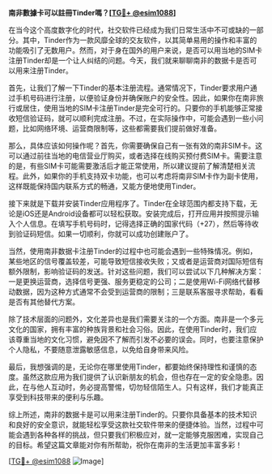 **南非數據卡可以註冊Tinder嗎？[[TG💪+ @esim1088](https://t.me/s/esim1088)]**

在当今这个高度数字化的时代，社交软件已经成为我们日常生活中不可或缺的一部分。其中，Tinder作为一款风靡全球的交友软件，以其简单易用的操作和丰富的功能吸引了无数用户。然而，对于身在国外的用户来说，是否可以用当地的SIM卡注册Tinder却是一个让人纠结的问题。今天，我们就来聊聊南非的数据卡是否可以用来注册Tinder。

首先，让我们了解一下Tinder的基本注册流程。通常情况下，Tinder要求用户通过手机号码进行注册，以便验证身份并确保账户的安全性。因此，如果你在南非旅行或居住，使用当地的SIM卡注册Tinder是完全可行的。只要你的手机能够正常接收短信验证码，就可以顺利完成注册。不过，在实际操作中，可能会遇到一些小问题，比如网络环境、运营商限制等，这些都需要我们提前做好准备。

那么，具体应该如何操作呢？首先，你需要确保自己有一张有效的南非SIM卡。这可以通过前往当地的电信营业厅购买，或者选择在线购买预付费SIM卡。需要注意的是，有些SIM卡可能需要激活后才能正常使用，所以建议提前了解清楚相关流程。此外，如果你的手机支持双卡功能，也可以考虑将南非SIM卡作为副卡使用，这样既能保持国内联系方式的畅通，又能方便地使用Tinder。

接下来就是下载并安装Tinder应用程序了。Tinder在全球范围内都支持下载，无论是iOS还是Android设备都可以轻松获取。安装完成后，打开应用并按照提示输入个人信息。在填写手机号码时，记得选择正确的国家代码（+27），然后等待收到验证码短信。如果一切顺利，你就可以成功创建账户了。

当然，使用南非数据卡注册Tinder的过程中也可能会遇到一些特殊情况。例如，某些地区的信号覆盖较差，可能导致短信接收失败；又或者是运营商对国际短信有额外限制，影响验证码的发送。针对这些问题，我们可以尝试以下几种解决方案：一是更换运营商，选择信号更强、服务更稳定的公司；二是使用Wi-Fi网络代替移动数据，因为这种方式通常不会受到运营商的限制；三是联系客服寻求帮助，看看是否有其他替代方案。

除了技术层面的问题外，文化差异也是我们需要关注的一个方面。南非是一个多元文化的国家，拥有丰富的种族背景和社会习俗。因此，在使用Tinder时，我们应该尊重当地的文化习惯，避免因不了解而引发不必要的误会。同时，也要注意保护个人隐私，不要随意泄露敏感信息，以免给自身带来风险。

最后，我想强调的是，无论你在哪里使用Tinder，都要始终保持理性和谨慎的态度。虽然这款应用为我们提供了认识新朋友的机会，但也存在一定的安全隐患。因此，在与他人互动时，务必提高警惕，切勿轻信陌生人。只有这样，我们才能真正享受到科技带来的便利与乐趣。

综上所述，南非的数据卡是可以用来注册Tinder的。只要你具备基本的技术知识和良好的安全意识，就能轻松享受这款社交软件带来的便捷体验。当然，过程中可能会遇到各种各样的挑战，但只要我们积极应对，就一定能够克服困难，实现自己的目标。希望这篇文章能对你有所帮助，祝你在南非的生活更加丰富多彩！

[[TG💪+ @esim1088](https://t.me/s/esim1088) ![Image](https://i.postimg.cc/4NQfJmqS/Snipaste-2025-05-13-00-14-12.png)]